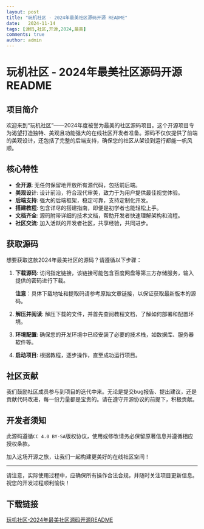 ```yaml
---
layout: post
title: "玩机社区 - 2024年最美社区源码开源 README"
date:   2024-11-14
tags: [源码,社区,开源,2024,最美]
comments: true
author: admin
---
```

# 玩机社区 - 2024年最美社区源码开源 README

## 项目简介

欢迎来到“玩机社区”——2024年度被誉为最美的社区源码项目。这个开源项目专为渴望打造独特、美观且功能强大的在线社区开发者准备。源码不仅仅提供了前端的美观设计，还包括了完整的后端支持，确保您的社区从架设到运行都能一帆风顺。

## 核心特性

- **全开源**: 无任何保留地开放所有源代码，包括前后端。
- **美观设计**: 设计前沿，符合现代审美，致力于为用户提供最佳视觉体验。
- **后端支持**: 强大的后端框架，稳定可靠，支持定制化开发。
- **搭建教程**: 包含详尽的搭建指南，即便是初学者也能轻松上手。
- **文档齐全**: 源码附带详细的技术文档，帮助开发者快速理解架构和流程。
- **社区交流**: 加入活跃的开发者社区，共享经验，共同进步。

## 获取源码

想要获取这款2024年最美社区的源码？请遵循以下步骤：

1. **下载源码**: 访问指定链接，该链接可能包含百度网盘等第三方存储服务，输入提供的密码进行下载。
   
   **注意**：具体下载地址和提取码请参考原始文章链接，以保证获取最新版本的源码。

2. **解压并阅读**: 解压下载的文件，并首先查阅教程文档，了解如何部署和配置环境。

3. **环境配置**: 确保您的开发环境中已经安装了必要的技术栈，如数据库、服务器软件等。

4. **启动项目**: 根据教程，逐步操作，直至成功运行项目。

## 社区贡献

我们鼓励社区成员参与到项目的迭代中来。无论是提交bug报告、提出建议，还是贡献代码改进，每一份力量都是宝贵的。请在遵守开源协议的前提下，积极贡献。

## 开发者须知

此源码遵循`CC 4.0 BY-SA`版权协议，使用或修改请务必保留原著信息并遵循相应授权条款。

加入这场开源之旅，让我们一起构建更美好的在线社区空间！

---

请注意，实际使用过程中，应确保所有操作合法合规，并随时关注项目更新信息。祝您的开发过程顺利愉快！

## 下载链接

[玩机社区-2024年最美社区源码开源README](https://pan.quark.cn/s/07d563f13552)